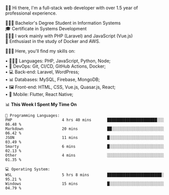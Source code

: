 🧑🏻 Hi there, I'm a full-stack web developer with over 1.5 year of professional experience.

🧑🏻‍🎓 Bachelor's Degree Student in Information Systems<br/>
🎓 Certificate in Systems Development<br/>
🧑🏻‍💻 I work mainly with PHP (Laravel) and JavaScript (Vue.js)<br/>
📘 Enthusiast in the study of Docker and AWS.<br/>

🧑🏻‍💻 Here, you'll find my skills on:<br/>

• 🧑🏻‍💻 Languages: PHP, JavaScript, Python, Node;<br/>
• 📓 DevOps: Git, CI/CD, GitHub Actions, Docker;<br/>
• 💻 Back-end: Laravel, WordPress;<br/>
• 📊 Databases: MySQL, Firebase, MongoDB;<br/>
• 🖼️ Front-end: HTML, CSS, Vue.js, Quasar.js, React;<br/>
• 📱 Mobile: Flutter, React Native;

<!--START_SECTION:waka-->
📊 **This Week I Spent My Time On** 

```text
💬 Programming Languages: 
PHP                      4 hrs 40 mins       ██████████████████████░░░   86.48 % 
Markdown                 20 mins             ██░░░░░░░░░░░░░░░░░░░░░░░   06.42 % 
JSON                     11 mins             █░░░░░░░░░░░░░░░░░░░░░░░░   03.49 % 
Smarty                   6 mins              █░░░░░░░░░░░░░░░░░░░░░░░░   02.13 % 
Other                    4 mins              ░░░░░░░░░░░░░░░░░░░░░░░░░   01.35 % 

💻 Operating System: 
WSL                      5 hrs 8 mins        ████████████████████████░   95.21 % 
Windows                  15 mins             █░░░░░░░░░░░░░░░░░░░░░░░░   04.79 % 
```


<!--END_SECTION:waka-->
